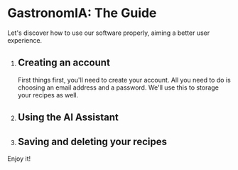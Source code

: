 <h1>GastronomIA: The Guide</h1> 
<p>Let's discover how to use our software properly, aiming a better user experience.</p>
<ol>
  <li>
    <h2>Creating an account</h2>
    <p>First things first, you'll need to create your account. All you need to do is choosing an email address and a password. We'll use this to storage your recipes as well.</p>
  </li>
  <li><h2>Using the AI Assistant</h2></li>
  <li><h2>Saving and deleting your recipes</h2></li>
</ol>
<p>Enjoy it!</p>

